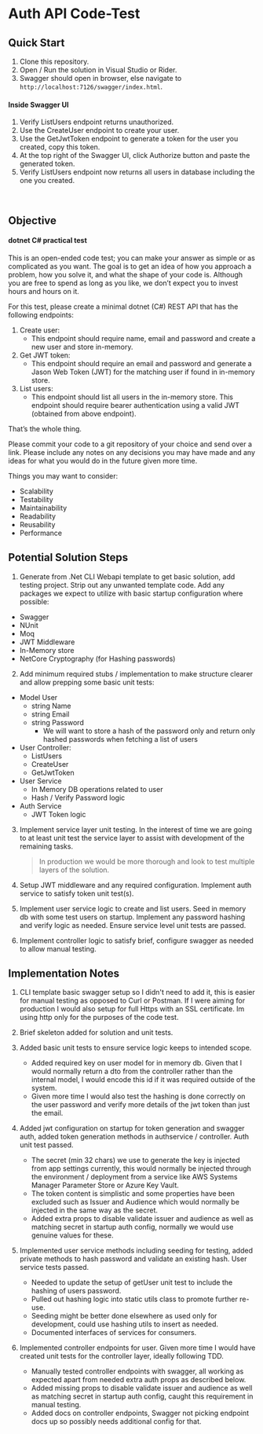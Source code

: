 # Auth API Code-Test

## Quick Start

1) Clone this repository.
2) Open / Run the solution in Visual Studio or Rider.
3) Swagger should open in browser, else navigate to `http://localhost:7126/swagger/index.html`.

#### Inside Swagger UI
1) Verify ListUsers endpoint returns unauthorized.
2) Use the CreateUser endpoint to create your user.
3) Use the GetJwtToken endpoint to generate a token for the user you created, copy this token.
4) At the top right of the Swagger UI, click Authorize button and paste the generated token.
5) Verify ListUsers endpoint now returns all users in database including the one you created.

<br>

## Objective

#### dotnet C# practical test 
 
This is an open-ended code test; you can make your answer as simple or as complicated as you want. The goal is to get an idea of how you approach a problem, how you solve it, and what the shape of your code is. Although you are free to spend as long as you like, we don’t expect you to invest hours and hours on it. 
 
For this test, please create a minimal dotnet (C#) REST API that has the following endpoints:  
 
1) Create user: 
    - This endpoint should require name, email and password and create a new user and store in-memory.  
2) Get JWT token: 
    - This endpoint should require an email and password and generate a Jason Web Token (JWT) for the matching user if found in in-memory store. 
3) List users: 
    - This endpoint should list all users in the in-memory store. This endpoint should require bearer authentication using a valid JWT (obtained from above endpoint).  
 
That’s the whole thing. 
 
Please commit your code to a git repository of your choice and send over a link. Please include any notes on any decisions you may have made and any ideas for what you would do in the future given more time.  
 
Things you may want to consider: 
 
- Scalability 
- Testability 
- Maintainability 
- Readability 
- Reusability 
- Performance 


## Potential Solution Steps

1) Generate from .Net CLI Webapi template to get basic solution, add testing project. Strip out any unwanted template code. Add any packages we expect to utilize with basic startup configuration where possible:

- Swagger
- NUnit
- Moq
- JWT Middleware
- In-Memory store
- NetCore Cryptography (for Hashing passwords)

2) Add minimum required stubs / implementation to make structure clearer and allow prepping some basic unit tests:

- Model User
    - string Name
    - string Email
    - string Password
        - We will want to store a hash of the password only and return only hashed passwords when fetching a list of users
- User Controller:
    - ListUsers
    - CreateUser
    - GetJwtToken
- User Service
    - In Memory DB operations related to user
    - Hash / Verify Password logic
- Auth Service 
    - JWT Token logic

3) Implement service layer unit testing. In the interest of time we are going to at least unit test the service layer to assist with development of the remaining tasks.
    >In production we would be more thorough and look to test multiple layers of the solution.

4) Setup JWT middleware and any required configuration. Implement auth service to satisfy token unit test(s).

5) Implement user service logic to create and list users. Seed in memory db with some test users on startup. Implement any password hashing and verify logic as needed. Ensure service level unit tests are passed.

6) Implement controller logic to satisfy brief, configure swagger as needed to allow manual testing.


## Implementation Notes

1) CLI template basic swagger setup so I didn't need to add it, this is easier for manual testing as opposed to Curl or Postman. If I were aiming for production I would also setup for full Https with an SSL certificate. Im using http only for the purposes of the code test.

2) Brief skeleton added for solution and unit tests.

3) Added basic unit tests to ensure service logic keeps to intended scope.
    - Added required key on user model for in memory db. Given that I would normally return a dto from the controller rather than the internal model, I would encode this id if it was required outside of the system.
    - Given more time I would also test the hashing is done correctly on the user password and verify more details of the jwt token than just the email.

4) Added jwt configuration on startup for token generation and swagger auth, added token generation methods in authservice / controller. Auth unit test passed.
    - The secret (min 32 chars) we use to generate the key is injected from app settings currently, this would normally be injected through the environment / deployment from a service like AWS Systems Manager Parameter Store or Azure Key Vault.
    - The token content is simplistic and some properties have been excluded such as Issuer and Audience which would normally be injected in the same way as the secret.
    - Added extra props to disable validate issuer and audience as well as matching secret in startup auth config, normally we would use genuine values for these. 

5) Implemented user service methods including seeding for testing, added private methods to hash password and validate an existing hash. User service tests passed.
    - Needed to update the setup of getUser unit test to include the hashing of users password.
    - Pulled out hashing logic into static utils class to promote further re-use.
    - Seeding might be better done elsewhere as used only for development, could use hashing utils to insert as needed.
    - Documented interfaces of services for consumers.

6) Implemented controller endpoints for user. Given more time I would have created unit tests for the controller layer, ideally following TDD.
   - Manually tested controller endpoints with swagger, all working as expected apart from needed extra auth props as described below. 
   - Added missing props to disable validate issuer and audience as well as matching secret in startup auth config, caught this requirement in manual testing.
   - Added docs on controller endpoints, Swagger not picking endpoint docs up so possibly needs additional config for that.
